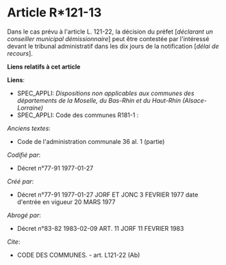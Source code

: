 # Article R*121-13

Dans le cas prévu à l'article L. 121-22, la décision du préfet [*déclarant un conseiller municipal démissionnaire*] peut être
contestée par l'intéressé devant le tribunal administratif dans les dix jours de la notification [*délai de recours*].

**Liens relatifs à cet article**

**Liens**:

  - SPEC_APPLI: *Dispositions non applicables aux communes des départements de la Moselle, du Bas-Rhin et du Haut-Rhin (Alsace-Lorraine)*
  - SPEC_APPLI: Code des communes R181-1 :

_Anciens textes_:

  - Code de l'administration communale 36 al. 1 (partie)

_Codifié par_:

  - Décret n°77-91 1977-01-27

_Créé par_:

  - Décret n°77-91 1977-01-27 JORF ET JONC 3 FEVRIER 1977 date d'entrée en vigueur 20 MARS 1977

_Abrogé par_:

  - Décret n°83-82 1983-02-09 ART. 11 JORF 11 FEVRIER 1983

_Cite_:

  - CODE DES COMMUNES. - art. L121-22 (Ab)
